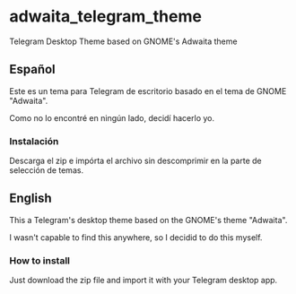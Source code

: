# adwaita_telegram_theme
Telegram Desktop Theme based on GNOME's Adwaita theme

## Español

Este es un tema para Telegram de escritorio basado en el tema de GNOME "Adwaita".

Como no lo encontré en ningún lado, decidí hacerlo yo.

### Instalación

Descarga el zip e impórta el archivo sin descomprimir en la parte de selección de temas.

## English

This a Telegram's desktop theme based on the GNOME's theme "Adwaita".

I wasn't capable to find this anywhere, so I decidid to do this myself.

### How to install

Just download the zip file and import it with your Telegram desktop app.
